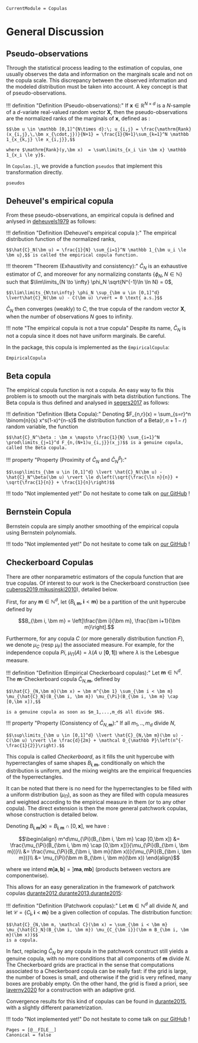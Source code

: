 ```@meta
CurrentModule = Copulas
```

# General Discussion

## Pseudo-observations


Through the statistical process leading to the estimation of copulas, one usually observes the data and information on the marginals scale and not on the copula scale. This discrepancy between the observed information and the modeled distribution must be taken into account. A key concept is that of pseudo-observations. 

!!! definition "Definition (Pseudo-observations):" 
    If $\bm x \in \mathbb R^{N\times d}$ is a $N$-sample of a $d$-variate real-valued random vector $\bm X$, then the pseudo-observations are the normalized ranks of the marginals of $\bm x$, defined as : 

    $$\bm u \in \mathbb [0,1]^{N\times d}:\; u_{i,j} = \frac{\mathrm{Rank}(x_{i,j},\,\bm x_{\cdot,j})}{N+1} = \frac{1}{N+1}\sum_{k=1}^N \mathbb 1_{x_{k,j} \le x_{i,j}},$$

    where $\mathrm{Rank}(y,\bm x)  = \sum\limits_{x_i \in \bm x} \mathbb 1_{x_i \le y}$.


In `Copulas.jl`, we provide a function `pseudos` that implement this transformation directly. 

```@docs
pseudos
```

## Deheuvel's empirical copula

From these pseudo-observations, an empirical copula is defined and anlysed in [deheuvels1979](@cite) as follows:

!!! definition "Definition (Deheuvel's empirical copula ):" 
    The empirical distribution function of the normalized ranks,

    $$\hat{C}_N(\bm u) = \frac{1}{N} \sum_{i=1}^N \mathbb 1_{\bm u_i \le \bm u},$$ is called the empirical copula function.

!!! theorem "Theorem (Exhaustivity and consistency):" 
    $\hat{C}_N$ is an exhaustive estimator of $C$, and moreover for any normalizing constants $\{\phi_N, N\in \mathbb N\}$ such that $\lim\limits_{N \to \infty} \phi_N \sqrt{N^{-1}\ln \ln N} = 0$, 

    $$\lim\limits_{N\to\infty} \phi_N \sup_{\bm u \in [0,1]^d} \lvert\hat{C}_N(\bm u) - C(\bm u) \rvert = 0 \text{ a.s.}$$

$\hat{C}_N$ then converges (weakly) to $C$, the true copula of the random vector $\bm X$, when the number of observations $N$ goes to infinity. 

!!! note "The empirical copula is not a true copula"
    Despite its name, $\hat{C}_N$ is not a copula since it does not have uniform marginals. Be careful. 

In the package, this copula is implemented as the `EmpiricalCopula`: 

```@docs; canonical=false
EmpiricalCopula
```

## Beta copula


The empirical copula function is not a copula. An easy way to fix this problem is to smooth out the marginals with beta distribution functions. The Beta copula is thus defined and analysed in [segers2017](@cite) as follows:


!!! definition "Definition (Beta Copula):" 
    Denoting $F_{n,r}(x) = \sum_{s=r}^n \binom{n}{s} x^s(1-x)^{n-s}$ the distribution function of a $\mathrm{Beta}(r,n+1-r)$ random variable, the function

    $$\hat{C}_N^\beta : \bm x \mapsto \frac{1}{N} \sum_{i=1}^N \prod\limits_{j=1}^d F_{n,(N+1)u_{i,j}}(x_j)$$ is a genuine copula, called the Beta copula. 

!!! property "Property (Proximity of $\hat{C}_N$ and $\hat{C}_N^\beta$):"

    $$\sup\limits_{\bm u \in [0,1]^d} \lvert \hat{C}_N(\bm u) - \hat{C}_N^\beta(\bm u) \rvert \le d\left(\sqrt{\frac{\ln n}{n}} + \sqrt{\frac{1}{n}} + \frac{1}{n}\right)$$

!!! todo "Not implemented yet!"
    Do not hesitate to come talk on [our GitHub](https://github.com/lrnv/Copulas.jl) !

## Bernstein Copula

Bernstein copula are simply another smoothing of the empirical copula using Bernstein polynomials. 

!!! todo "Not implemented yet!"
    Do not hesitate to come talk on [our GitHub](https://github.com/lrnv/Copulas.jl) !

## Checkerboard Copulas

There are other nonparametric estimators of the copula function that are true copulas. Of interest to our work is the Checkerboard construction (see [cuberos2019,mikusinski2010](@cite)), detailed below.

First, for any $\bm m \in \mathbb N^d$, let $\left\{B_{\bm i,\bm m}, \bm i < \bm m\right\}$ be a partition of the unit hypercube defined by

$$B_{\bm i, \bm m} = \left]\frac{\bm i}{\bm m}, \frac{\bm i+1}{\bm m}\right].$$

Furthermore, for any copula $C$ (or more generally distribution function $F$), we denote $\mu_{C}$ (resp $\mu_F$) the associated measure.  For example, for the independence copula $Pi$, $\mu_{\Pi}(A) = \lambda(A \cup [\bm 0, \bm 1])$ where $\lambda$ is the Lebesgue measure.

!!! definition "Definition (Empirical Checkerboard copulas):"
    Let $\bm m \in \mathbb N^d$. The $\bm m$-Checkerboard copula $\hat{C}_{N,\bm m}$, defined by 

    $$\hat{C}_{N,\bm m}(\bm x) = \bm m^{\bm 1} \sum_{\bm i < \bm m} \mu_{\hat{C}_N}(B_{\bm i, \bm m}) \mu_{\Pi}(B_{\bm i, \bm m} \cap [0,\bm x]),$$

    is a genuine copula as soon as $m_1,...,m_d$ all divide $N$.


!!! property "Property (Consistency of $\hat{C}_{N,\bm m}$):"
    If all $m_1,..,m_d$ divide $N$,

    $$\sup\limits_{\bm u \in [0,1]^d} \lvert \hat{C}_{N,\bm m}(\bm u) - C(\bm u) \rvert \le \frac{d}{2m} + \mathcal O_{\mathbb P}\left(n^{-\frac{1}{2}}\right).$$


This copula is called *Checkerboard*, as it fills the unit hypercube with hyperrectangles of same shapes $B_{\bm i, \bm m}$, conditionally on which the distribution is uniform, and the mixing weights are the empirical frequencies of the hyperrectangles. 

It can be noted that there is no need for the hyperrectangles to be filled with a uniform distribution ($\mu_{\Pi}$), as soon as they are filled with copula measures and weighted according to the empirical measure in them (or to any other copula). The direct extension is then the more general patchwork copulas, whose construction is detailed below.

Denoting $B_{\bm i, \bm m}(\bm x) = B_{\bm i, \bm m} \cap [0,\bm x]$, we have : 

```math
\begin{align}
  m^d\mu_{\Pi}(B_{\bm i, \bm m} \cap [0,\bm x]) &= \frac{\mu_{\Pi}(B_{\bm i, \bm m} \cap [0,\bm x])}{\mu_{\Pi}(B_{\bm i, \bm m})}\\
  &= \frac{\mu_{\Pi}(B_{\bm i, \bm m}(\bm x))}{\mu_{\Pi}(B_{\bm i, \bm m})}\\
  &= \mu_{\Pi}(\bm m B_{\bm i, \bm m}(\bm x))
\end{align}
```
where we intend $\bm m ]\bm a, \bm b] = ] \bm m \bm a, \bm m \bm b]$ (products between vectors are componentwise).

This allows for an easy generalization in the framework of patchwork copulas [durante2012,durante2013,durante2015](@cite):

!!! definition "Definition (Patchwork copulas):"
    Let $\bm m \in \mathbb N^d$ all divide $N$, and let $\mathcal C = \{C_{\bm i}, \bm i < \bm m\}$ be a given collection of copulas. The distribution function:

    $$\hat{C}_{N,\bm m, \mathcal C}(\bm x) = \sum_{\bm i < \bm m} \mu_{\hat{C}_N}(B_{\bm i, \bm m}) \mu_{C_{\bm i}}(\bm m B_{\bm i, \bm m}(\bm x))$$
    is a copula. 

In fact, replacing $\hat{C}_N$ by any copula in the patchwork construct still yields a genuine copula, with no more conditions that all components of $\bm m$ divide $N$. The Checkerboard grids are practical in the sense that computations associated to a Checkerboard copula can be really fast: if the grid is large, the number of boxes is small, and otherwise if the grid is very refined, many boxes are probably empty. On the other hand, the grid is fixed a priori, see [laverny2020](@cite) for a construction with an adaptive grid.

Convergence results for this kind of copulas can be found in [durante2015](@cite), with a slightly different parametrization. 

!!! todo "Not implemented yet!"
    Do not hesitate to come talk on [our GitHub](https://github.com/lrnv/Copulas.jl) !


```@bibliography
Pages = [@__FILE__]
Canonical = false
```